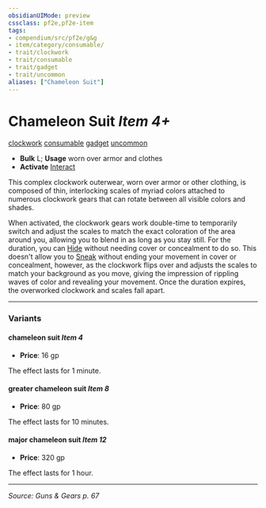 ```yaml
---
obsidianUIMode: preview
cssclass: pf2e,pf2e-item
tags:
- compendium/src/pf2e/g&g
- item/category/consumable/
- trait/clockwork
- trait/consumable
- trait/gadget
- trait/uncommon
aliases: ["Chameleon Suit"]
---
```

# Chameleon Suit *Item 4+*  
[clockwork](rules/traits/clockwork-g-g.md "Clockwork  Trait")  [consumable](rules/traits/consumable.md "Consumable Item Trait")  [gadget](rules/traits/gadget-g-g.md "Gadget  Trait")  [uncommon](rules/traits/uncommon.md "Uncommon Rarity Trait")  

- **Bulk** L; **Usage** worn over armor and clothes
- **Activate** [Interact](rules/actions/interact.md)

This complex clockwork outerwear, worn over armor or other clothing, is composed of thin, interlocking scales of myriad colors attached to numerous clockwork gears that can rotate between all visible colors and shades.

When activated, the clockwork gears work double-time to temporarily switch and adjust the scales to match the exact coloration of the area around you, allowing you to blend in as long as you stay still. For the duration, you can [Hide](rules/actions/hide.md) without needing cover or concealment to do so. This doesn't allow you to [Sneak](rules/actions/sneak.md) without ending your movement in cover or concealment, however, as the clockwork flips over and adjusts the scales to match your background as you move, giving the impression of rippling waves of color and revealing your movement. Once the duration expires, the overworked clockwork and scales fall apart.

---
### Variants

#### chameleon suit *Item 4*

- **Price**: 16 gp

The effect lasts for 1 minute.

#### greater chameleon suit *Item 8*

- **Price**: 80 gp

The effect lasts for 10 minutes.

#### major chameleon suit *Item 12*

- **Price**: 320 gp

The effect lasts for 1 hour.

---
*Source: Guns & Gears p. 67*